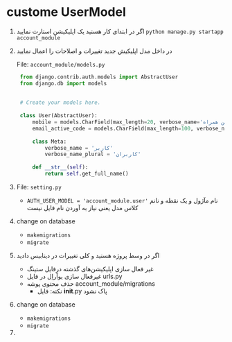# custome UserModel

1. اگر در ابتدای کار هستید یک اپلیکیشن استارت نمایید
   `python manage.py startapp account_module`
2. در داخل مدل اپلیکیش جدید تغییرات و اصلاحات را اعمال نمایید

   File: `account_module/models.py`
   ```python
    from django.contrib.auth.models import AbstractUser
    from django.db import models
    
    
    # Create your models here.
    
    class User(AbstractUser):
        mobile = models.CharField(max_length=20, verbose_name='تلفن همراه')
        email_active_code = models.CharField(max_length=100, verbose_name='کد فعالسازی ایمیل')
    
        class Meta:
            verbose_name = 'کاربر'
            verbose_name_plural = 'کاربران'
    
        def __str__(self):
            return self.get_full_name()
   ```
3. File: `setting.py`
    * `AUTH_USER_MODEL = 'account_module.user'` نام مآژول و یک نقطه و نانم کلاس مدل یعنی نیاز به آوردن نام فایل نیست
4. change on database
    * `makemigrations`
    * `migrate`
5. اگر در وسط پروژه هستید و کلی تغییرات در دیتابیس دادید
    * غیر فعال سازی اپلیکیشن‌های گذشته درفایل ستینگ
    * غیرفعال سازی یوآراِل در فایل urls.py
    * حذف محتوی پوشه account_module/migrations
        * نکته: فایل __init__.py پاک نشود
6. change on database
    * `makemigrations`
    * `migrate`
7. 